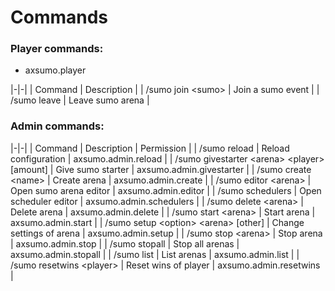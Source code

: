 # Commands

### Player commands:
* axsumo.player

|-|-|
| Command | Description |
| /sumo join &lt;sumo> | Join a sumo event |
| /sumo leave | Leave sumo arena |

### Admin commands:

|-|-|
| Command | Description | Permission |
| /sumo reload | Reload configuration | axsumo.admin.reload |
| /sumo givestarter &lt;arena> &lt;player> [amount] | Give sumo starter | axsumo.admin.givestarter |
| /sumo create &lt;name> | Create arena | axsumo.admin.create |
| /sumo editor &lt;arena> | Open sumo arena editor | axsumo.admin.editor |
| /sumo schedulers | Open scheduler editor | axsumo.admin.schedulers |
| /sumo delete &lt;arena> | Delete arena | axsumo.admin.delete |
| /sumo start &lt;arena> | Start arena | axsumo.admin.start |
| /sumo setup &lt;option> &lt;arena> [other] | Change settings of arena | axsumo.admin.setup |
| /sumo stop &lt;arena> | Stop arena | axsumo.admin.stop |
| /sumo stopall | Stop all arenas | axsumo.admin.stopall |
| /sumo list | List arenas | axsumo.admin.list |
| /sumo resetwins &lt;player> | Reset wins of player | axsumo.admin.resetwins |